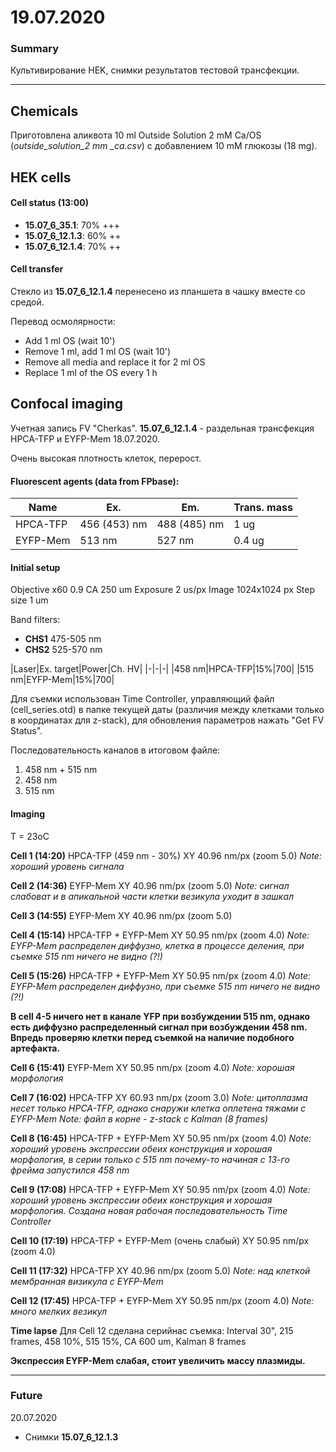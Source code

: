 19.07.2020
==========

### Summary
Культивирование HEK, снимки результатов тестовой трансфекции.

---

## Chemicals
Приготовлена аликвота 10 ml Outside Solution 2 mM Ca/OS (*outside_solution_2 mm _ca.csv*) c добавлением 10 mM глюкозы (18 mg).


## HEK cells
#### Cell status (13:00)
- **15.07_6_35.1**: 70% +++
- **15.07_6_12.1.3**: 60% ++
- **15.07_6_12.1.4**: 70% ++


#### Cell transfer 
Стекло из **15.07_6_12.1.4** перенесено из планшета в чашку вместе со средой.

Перевод осмолярности:
- Add 1 ml OS (wait 10')
- Remove 1 ml, add 1 ml OS (wait 10')
- Remove all media and replace it for 2 ml OS
- Replace 1 ml of the OS every 1 h


## Confocal imaging
Учетная запись FV "Cherkas".
**15.07_6_12.1.4** - раздельная трансфекция HPCA-TFP и EYFP-Mem 18.07.2020.

Очень высокая плотность клеток, перерост.


#### Fluorescent agents (data from FPbase):
|Name|Ex.|Em.|Trans. mass|
|-|-|-|-|
|HPCA-TFP|456 (453) nm|488 (485) nm|1 ug|
|EYFP-Mem|513 nm|527 nm|0.4 ug|


#### Initial setup
Objective x60 0.9
CA 250 um
Exposure 2 us/px
Image 1024x1024 px
Step size 1 um

Band filters:
- **CHS1** 475-505 nm
- **CHS2** 525-570 nm 

|Laser|Ex. target|Power|Ch. HV|
|-|-|-|
|458 nm|HPCA-TFP|15%|700|
|515 nm|EYFP-Mem|15%|700|


Для съемки использован Time Controller, управляющий файл (cell_series.otd) в папке текущей даты (различия между клетками только в координатах для z-stack), для обновления параметров нажать "Get FV Status".

Последовательность каналов в итоговом файле:
1. 458 nm + 515 nm
2. 458 nm
3. 515 nm


#### Imaging
T = 23oC


**Cell 1 (14:20)**
HPCA-TFP (459 nm - 30%)
XY 40.96 nm/px (zoom 5.0)
*Note: хороший уровень сигнала*


**Cell 2 (14:36)**
EYFP-Mem
XY 40.96 nm/px (zoom 5.0)
*Note: сигнал слабоват и в апикальной части клетки везикула уходит в зашкал*


**Cell 3 (14:55)**
EYFP-Mem
XY 40.96 nm/px (zoom 5.0)


**Cell 4 (15:14)**
HPCA-TFP + EYFP-Mem
XY 50.95 nm/px (zoom 4.0)
*Note: EYFP-Mem распределен диффузно, клетка в процессе деления, при съемке 515 nm ничего не видно (?!)*


**Cell 5 (15:26)**
HPCA-TFP + EYFP-Mem
XY 50.95 nm/px (zoom 4.0)
*Note: EYFP-Mem распределен диффузно, при съемке 515 nm ничего не видно (?!)*


**В cell 4-5 ничего нет в канале YFP при возбуждении 515 nm, однако есть диффузно распределенный сигнал при возбуждении 458 nm. Впредь проверяю клетки перед съемкой на наличие подобного артефакта.**


**Cell 6 (15:41)**
EYFP-Mem
XY 50.95 nm/px (zoom 4.0)
*Note: хорошая морфология*


**Cell 7 (16:02)**
HPCA-TFP
XY 60.93 nm/px (zoom 3.0)
*Note: цитоплазма несет только HPCA-TFP, однако снаружи клетка оплетена тяжами с EYFP-Mem*
*Note: файл в корне - z-stack с Kalman (8 frames)*


**Cell 8 (16:45)**
HPCA-TFP + EYFP-Mem
XY 50.95 nm/px (zoom 4.0)
*Note: хороший уровень экспрессии обеих конструкция и хорошая морфология, в серии только с 515 nm почему-то начиная с 13-го фрейма запустился 458 nm*


**Cell 9 (17:08)**
HPCA-TFP + EYFP-Mem
XY 50.95 nm/px (zoom 4.0)
*Note: хороший уровень экспрессии обеих конструкция и хорошая морфология. Создана новая рабочая последовательность Time Controller*


**Cell 10 (17:19)**
HPCA-TFP + EYFP-Mem (очень слабый)
XY 50.95 nm/px (zoom 4.0)


**Cell 11 (17:32)**
HPCA-TFP
XY 40.96 nm/px (zoom 5.0)
*Note: над клеткой мембранная визикула с EYFP-Mem*


**Cell 12 (17:45)**
HPCA-TFP + EYFP-Mem
XY 50.95 nm/px (zoom 4.0)
*Note: много мелких везикул*

**Time lapse**
Для Cell 12 сделана серийнас съемка:
Interval 30", 215 frames, 458 10%, 515 15%, CA 600 um, Kalman 8 frames

**Экспрессия EYFP-Mem слабая, стоит увеличить массу плазмиды.**

---

### Future
20.07.2020
- Снимки **15.07_6_12.1.3**